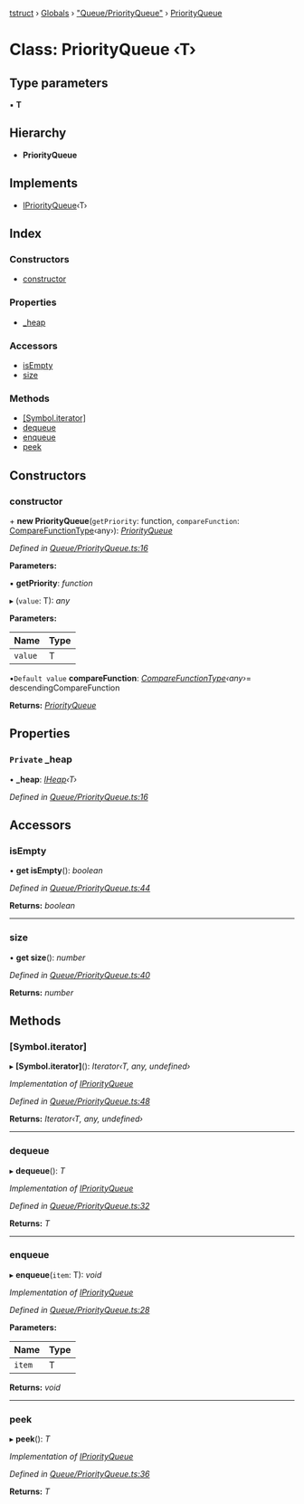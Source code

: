 [tstruct](../README.md) › [Globals](../globals.md) › ["Queue/PriorityQueue"](../modules/_queue_priorityqueue_.md) › [PriorityQueue](_queue_priorityqueue_.priorityqueue.md)

# Class: PriorityQueue ‹**T**›

## Type parameters

▪ **T**

## Hierarchy

* **PriorityQueue**

## Implements

* [IPriorityQueue](../interfaces/_queue_priorityqueue_.ipriorityqueue.md)‹T›

## Index

### Constructors

* [constructor](_queue_priorityqueue_.priorityqueue.md#constructor)

### Properties

* [_heap](_queue_priorityqueue_.priorityqueue.md#private-_heap)

### Accessors

* [isEmpty](_queue_priorityqueue_.priorityqueue.md#isempty)
* [size](_queue_priorityqueue_.priorityqueue.md#size)

### Methods

* [[Symbol.iterator]](_queue_priorityqueue_.priorityqueue.md#[symbol.iterator])
* [dequeue](_queue_priorityqueue_.priorityqueue.md#dequeue)
* [enqueue](_queue_priorityqueue_.priorityqueue.md#enqueue)
* [peek](_queue_priorityqueue_.priorityqueue.md#peek)

## Constructors

###  constructor

\+ **new PriorityQueue**(`getPriority`: function, `compareFunction`: [CompareFunctionType](../modules/_comparefunction_.md#comparefunctiontype)‹any›): *[PriorityQueue](_queue_priorityqueue_.priorityqueue.md)*

*Defined in [Queue/PriorityQueue.ts:16](https://github.com/powerofsoul/tstruct/blob/dbfba8e/src/Queue/PriorityQueue.ts#L16)*

**Parameters:**

▪ **getPriority**: *function*

▸ (`value`: T): *any*

**Parameters:**

Name | Type |
------ | ------ |
`value` | T |

▪`Default value`  **compareFunction**: *[CompareFunctionType](../modules/_comparefunction_.md#comparefunctiontype)‹any›*= descendingCompareFunction

**Returns:** *[PriorityQueue](_queue_priorityqueue_.priorityqueue.md)*

## Properties

### `Private` _heap

• **_heap**: *[IHeap](../interfaces/_heap_heap_.iheap.md)‹T›*

*Defined in [Queue/PriorityQueue.ts:16](https://github.com/powerofsoul/tstruct/blob/dbfba8e/src/Queue/PriorityQueue.ts#L16)*

## Accessors

###  isEmpty

• **get isEmpty**(): *boolean*

*Defined in [Queue/PriorityQueue.ts:44](https://github.com/powerofsoul/tstruct/blob/dbfba8e/src/Queue/PriorityQueue.ts#L44)*

**Returns:** *boolean*

___

###  size

• **get size**(): *number*

*Defined in [Queue/PriorityQueue.ts:40](https://github.com/powerofsoul/tstruct/blob/dbfba8e/src/Queue/PriorityQueue.ts#L40)*

**Returns:** *number*

## Methods

###  [Symbol.iterator]

▸ **[Symbol.iterator]**(): *Iterator‹T, any, undefined›*

*Implementation of [IPriorityQueue](../interfaces/_queue_priorityqueue_.ipriorityqueue.md)*

*Defined in [Queue/PriorityQueue.ts:48](https://github.com/powerofsoul/tstruct/blob/dbfba8e/src/Queue/PriorityQueue.ts#L48)*

**Returns:** *Iterator‹T, any, undefined›*

___

###  dequeue

▸ **dequeue**(): *T*

*Implementation of [IPriorityQueue](../interfaces/_queue_priorityqueue_.ipriorityqueue.md)*

*Defined in [Queue/PriorityQueue.ts:32](https://github.com/powerofsoul/tstruct/blob/dbfba8e/src/Queue/PriorityQueue.ts#L32)*

**Returns:** *T*

___

###  enqueue

▸ **enqueue**(`item`: T): *void*

*Implementation of [IPriorityQueue](../interfaces/_queue_priorityqueue_.ipriorityqueue.md)*

*Defined in [Queue/PriorityQueue.ts:28](https://github.com/powerofsoul/tstruct/blob/dbfba8e/src/Queue/PriorityQueue.ts#L28)*

**Parameters:**

Name | Type |
------ | ------ |
`item` | T |

**Returns:** *void*

___

###  peek

▸ **peek**(): *T*

*Implementation of [IPriorityQueue](../interfaces/_queue_priorityqueue_.ipriorityqueue.md)*

*Defined in [Queue/PriorityQueue.ts:36](https://github.com/powerofsoul/tstruct/blob/dbfba8e/src/Queue/PriorityQueue.ts#L36)*

**Returns:** *T*
